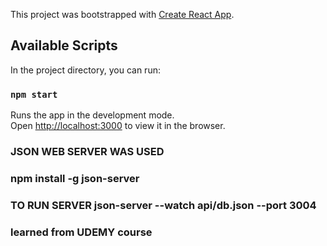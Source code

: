This project was bootstrapped with [Create React App](https://github.com/facebook/create-react-app).

## Available Scripts

In the project directory, you can run:

### `npm start`

Runs the app in the development mode.<br>
Open [http://localhost:3000](http://localhost:3000) to view it in the browser.

### JSON WEB SERVER WAS USED

### npm install -g json-server

### TO RUN SERVER json-server --watch api/db.json --port 3004

### learned from UDEMY course
